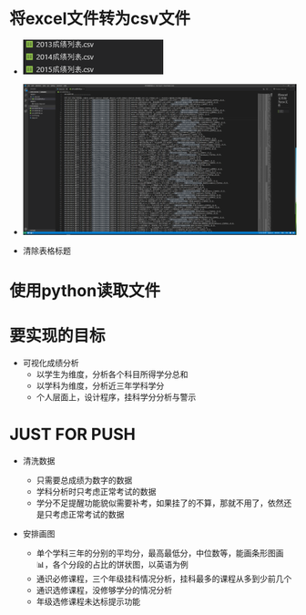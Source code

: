 # 将excel文件转为csv文件

* ![alt csv文件](./csv文件.png)


* ![alt csv内部](./csv内部文件.png)

* 清除表格标题

# 使用python读取文件


# 要实现的目标
- 可视化成绩分析
    - 以学生为维度，分析各个科目所得学分总和
    - 以学科为维度，分析近三年学科学分
    - 个人层面上，设计程序，挂科学分分析与警示


# JUST FOR PUSH

- 清洗数据
    - 只需要总成绩为数字的数据
    - 学科分析时只考虑正常考试的数据
    - 学分不足提醒功能貌似需要补考，如果挂了的不算，那就不用了，依然还是只考虑正常考试的数据

- 安排画图
    - 单个学科三年的分别的平均分，最高最低分，中位数等，能画条形图画📊，各个分段的占比的饼状图，以英语为例
    - 通识必修课程，三个年级挂科情况分析，挂科最多的课程从多到少前几个
    - 通识选修课程，没修够学分的情况分析
    - 年级选修课程未达标提示功能
